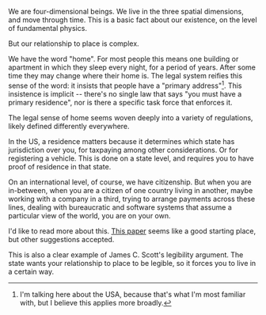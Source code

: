 We are four-dimensional beings. We live in the three spatial dimensions, and move through time. This is a basic fact about our existence, on the level of fundamental physics.

But our relationship to place is complex.

We have the word "home". For most people this means one building or apartment in which they sleep every night, for a period of years. After some time they may change where their home is. The legal system reifies this sense of the word: it insists that people have a "primary address"[^america-centric-disclaimer]. This insistence is implicit -- there's no single law that says "you must have a primary residence", nor is there a specific task force that enforces it.

[^america-centric-disclaimer]: I'm talking here about the USA, because that's what I'm most familiar with, but I believe this applies more broadly.

The legal sense of home seems woven deeply into a variety of regulations, likely defined differently everywhere.

In the US, a residence matters because it determines which state has jurisdiction over you, for taxpaying among other considerations. Or for registering a vehicle. This is done on a state level, and requires you to have proof of residence in that state.

On an international level, of course, we have citizenship. But when you are in-between, when you are a citizen of one country living in another, maybe working with a company in a third, trying to arrange payments across these lines, dealing with bureaucratic and software systems that assume a particular view of the world,  you are on your own.

I'd like to read more about this. [This paper]({{site.baseurl}}/assets/pdf/the-meaning-of-home-fox-2002.pdf) seems like a good starting place, but other suggestions accepted.

This is also a clear example of James C. Scott's legibility argument. The state wants your relationship to place to be legible, so it forces you to live in a certain way.
